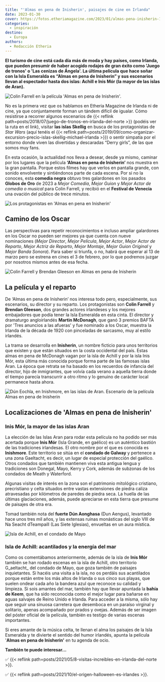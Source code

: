 ```yaml
---
title: "'Almas en pena de Inisherin', paisajes de cine en Irlanda"
date: 2023-01-30
cover: https://fotos.etheriamagazine.com/2023/01/almas-pena-inisherin-1.jpg
categories: 
  - inspiración
destino: 
  - Europa
authors: 
  - Redacción Etheria
---
```


**El turismo de cine está cada día más de moda y hay países, como Irlanda, que pueden 
presumir de haber acogido rodajes de gran éxito como 'Juego de tronos' o 'Las cenizas de 
Ángela'. La última película que hace soñar con la Isla Esmeralda es “Almas en pena de 
Inisherin” y sus escenarios llevan al espectador hasta dos islas: Achill e Inis Mór (la 
mayor de las islas de Aran).** 

![Colin Farrell en la película 'Almas en pena de Inisherin'.](https://fotos.etheriamagazine.com/2023/01/almas-pena-inisherin-1.jpg "Colin Farrell en la película 'Almas en pena de Inisherin'. © Jonathan Hession/ 2022 20th Century Studios All Rights Reserved.")

No es la primera vez que os hablamos en Etheria Magazine de Irlanda ni de cine, ya que 
conjuntamente forman un tándem difícil de igualar. Cómo resistirse a recorrer algunos 
escenarios de {{< reflink path=posts/2018/07/juego-de-tronos-en-irlanda-del-norte >}} 
(podéis ver la ruta en el link), visitar **las islas Skellig** en busca de los 
protagonistas de _Star Wars_ (aquí tenéis el {{< reflink 
path=posts/2019/09/como-organizar-excursion-precio-islas-skellig-michael-irlanda >}}) o 
sentir simpatía por el entorno donde viven las divertidas y descaradas “Derry girls”, de 
las que somos muy fans. 

En esta ocasión, la actualidad nos lleva a desear, desde ya mismo, caminar por los 
lugares que la película **‘Almas en pena de Inisherin’** nos muestra en la gran 
pantalla. Porque estos filmes hay que verlos en pantalla grande, con sonido envolvente y 
sintiéndonos parte de cada escena. Por si no la conoces, esta **comedia negra** obtuvo 
tres galardones en los pasados **Globos de Oro** de 2023 a _Mejor Comedia_, _Mejor 
Guion_ y _Mejor Actor de comedia o musical_ para Colin Farrell, y recibió en el 
**Festival de Venecia** una ovación del público de trece minutos. 

![Los protagonistas en 'Almas en pena en Inisherin'](https://fotos.etheriamagazine.com/2023/01/Almas-pena-Inisherin-irlanda.jpg "Los protagonistas en 'Almas en pena en Inisherin'. © Jonathan Hession/ Searchlight Pictures/ 2022 20th Century Studios All Rights Reserved.")

## Camino de los Oscar

Las perspectivas para repetir reconocimientos e incluso ampliar galardones en los Oscar 
no pueden ser mejores ya que cuenta con nueve nominaciones (_Mejor Director_, _Mejor 
Película_, _Mejor Actor_, _Mejor Actor de Reparto_, _Mejor Actriz de Reparto_, _Mejor 
Montaje_, _Mejor Guion Original_ y _Mejor Banda Sonora_). Para saber si triunfa, o no, 
habrá que esperar al 13 de marzo pero se estrena en cines el 3 de febrero, por lo que 
podremos juzgar por nosotros mismos antes de esa fecha. 

![Colin Farrell y Brendan Gleeson en Almas en pena de Inisherin](https://fotos.etheriamagazine.com/2023/01/almas-pena-inisherin.jpg "Colin Farrell y Brendan Gleeson en 'Almas en pena de Inisherin'. © Searchlight Pictures/ 2022 20th Century Studios All Rights Reserved.")

## La película y el reparto

De ‘Almas en pena de Inisherin’ nos interesa todo pero, especialmente, sus escenarios, 
su director y su reparto. Los protagonistas son **Colin Farrell** y **Brendan Gleeson**, 
dos grandes actores irlandeses y los mejores embajadores que podía tener la Isla 
Esmeralda en esta cinta. El director y dramaturgo angloirlandés **Martin McDonagh**, que 
ganó 3 premios BAFTA por 'Tres anuncios a las afueras' y fue nominado a los Oscar, 
muestra la Irlanda de la década de 1920 con pinceladas de sarcasmo, muy al estilo 
irlandés. 

La trama se desarrolla en **Inisherin**, un nombre ficticio para unos territorios que 
existen y que están situados en la costa occidental del país. Estas almas en pena de 
McDonagh vagan por la isla de Achill y por la isla Inis Mór, esta última más conocida 
porque forma parte de las famosas islas Aran. La época que retrata se ha basado en los 
recuerdos de infancia del director, hijo de inmigrantes, que volvía cada verano a 
aquella tierra donde el tiempo parecía transcurrir a otro ritmo y lo genuino de carácter 
local permanece hasta ahora. 

![Dún Eochla, en Inishmore, en las islas de Aran. Escenario de la película Almas en pena de Inisherin](https://fotos.etheriamagazine.com/2023/01/Dun-eochla-Inishmore-islas-aran.jpg "Dún Eochla, en Inishmore, en las islas de Aran.")

## Localizaciones de 'Almas en pena de Inisherin'

### Inis Mór, la mayor de las islas Aran

La elección de las Islas Aran para rodar esta película no ha podido ser más acertada 
porque **Inis Mór** (Isla Grande, en gaélico) es un auténtico bastión de las tradiciones 
irlandesas. El otro nombre por el que es conocida es **Inishmore**. Este territorio se 
sitúa en el **condado de Galway** y pertenece a una zona Gaeltacht, es decir, un lugar 
de especial protección del gaélico. Otros condados que también mantienen viva esta 
antigua lengua y tradiciones son Donegal, Mayo, Kerry y Cork, además de subzonas de los 
condados de Meath y Waterford. 

Algunas visitas de interés en la zona son el patrimonio mitológico cristiano, 
precristiano y celta situados entre vastas extensiones de piedra caliza atravesadas por 
kilómetros de paredes de piedra seca. La huella de las últimas glaciaciones, además, 
puede apreciarse en esta tierra que presume de paisajes de otra era. 

Tomad también nota del **fuerte Dún Aonghasa** (Dun Aengus), levantado hace unos tres 
mil años, y las extensas ruinas monásticas del siglo VIII de Na Seacht dTeampaíll (Las 
Siete Iglesias), envueltas en un aura mística. 

![Isla de Achill, en el condado de Mayo](https://fotos.etheriamagazine.com/2023/01/isla-achill-irlanda.jpg "Isla de Achill, en el condado de Mayo. © Rizby Mazumder")

### Isla de Achill: acantilados y la energía del mar

Como os comentábamos anteriormente, además de la isla de **Inis Mór** también se han 
rodado escenas en la isla de Achill, otro territorio G_aeltacht_ del condado de Mayo, 
que goza también de paisajes inquietantes. Si hacéis una visita a la isla, no os perdáis 
sus acantilados porque están entre los más altos de Irlanda o sus cinco sus playas, que 
suelen ondear cada año la bandera azul que reconoce su calidad y limpieza. Si sois 
amantes del mar, también hay que llevar apuntada la **bahía de Keem**, que ha sido 
reconocida como el mejor lugar para bañarse en aguas salvajes de Reino Unido e Irlanda. 
Para acceder a la misma, sólo hay que seguir una sinuosa carretera que desemboca en un 
paraíso virginal y solitario, apenas acompañado por prados y ovejas. Además de ser 
imagen del póster oficial de la película, también es testigo de varias escenas 
importantes. 

Si eres amante de la música celta, te llenan el alma los paisajes de la Isla Esmeralda y 
te divierte el sentido del humor irlandés, apunta la película '**Almas en pena de 
Inisherin'** en tu agenda de ocio. 

**También te puede interesar...** 

✅ {{< reflink path=posts/2021/05/8-visitas-increibles-en-irlanda-del-norte >}}. 

✅ {{< reflink path=posts/2021/10/el-origen-halloween-es-irlandes >}}.
